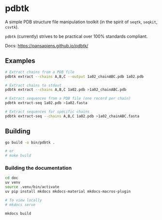 # pdbtk

A simple PDB structure file manipulation toolkit (in the spirit of `seqtk`, `seqkit`, `csvtk`).

`pdbtk` (currently) strives to be practical over 100% standards compliant.

Docs: https://pansapiens.github.io/pdbtk/

## Examples

```bash
# Extract chains from a PDB file
pdbtk extract --chains A,B,C --output 1a02_chainABC.pdb 1a02.pdb

# Extract chains to stdout
pdbtk extract --chains A,B,C 1a02.pdb >1a02_chainABC.pdb

# Extract sequences from a PDB file (one record per chain)
pdbtk extract-seq 1a02.pdb >1a02.fasta

# Extract sequences for specific chains
pdbtk extract-seq --chains A,B,C 1a02.pdb >1a02_chainABC.fasta
```

## Building

```bash
go build -o bin/pdbtk .

# or
# make build
```

### Building the documentation

```bash
cd doc
uv venv
source .venv/bin/activate
uv pip install mkdocs mkdocs-material mkdocs-macros-plugin

# To view locally
# mkdocs serve

mkdocs build
```